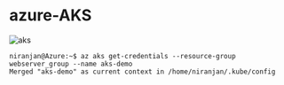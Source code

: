 # azure-AKS
![aks](https://user-images.githubusercontent.com/83489863/162898113-c5d6baa2-e813-47bb-be07-f43833afe0ca.JPG)


```
niranjan@Azure:~$ az aks get-credentials --resource-group webserver_group --name aks-demo
Merged "aks-demo" as current context in /home/niranjan/.kube/config
```

